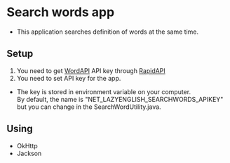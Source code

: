 # Search words app
* This application searches definition of words at the same time.

## Setup
1. You need to get [WordAPI](https://www.wordsapi.com/) API key through [RapidAPI](https://rapidapi.com)
2. You need to set API key for the app.
  * The key is stored in environment variable on your computer. <br> By default, the name is "NET_LAZYENGLISH_SEARCHWORDS_APIKEY" but you can change in the SearchWordUtility.java.

## Using
* OkHttp
* Jackson
